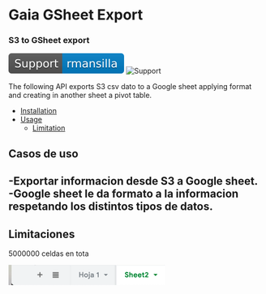 # Gaia GSheet Export 

### S3 to GSheet export

[![Support](https://github.com/abasile-ml/testeo-git/blob/master/img/Support%20-%20rmansilla-blue.svg)](https://app.intercom.io/a/apps/avw9yqcm/home)
![Support](https://img.shields.io/github/languages/count/abasile-ml/testeo-git)


The following API exports S3 csv dato to a Google sheet applying format and creating in another sheet a pivot table.

- [Installation](#installation)
- [Usage](#usage)
  - [Limitation](#limitation)
  
## Casos de uso
-Exportar informacion desde S3 a Google sheet.
-Google sheet le da formato a la informacion respetando los distintos tipos de datos.
-

## Limitaciones
5000000 celdas en tota

![alt text](https://github.com/abasile-ml/testeo-git/blob/master/img/Screen%20Shot%202019-12-03%20at%2015.23.19.png)
